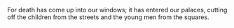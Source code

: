 For death has come up into our windows; it has entered our palaces, cutting off the children from the streets and the young men from the squares.

